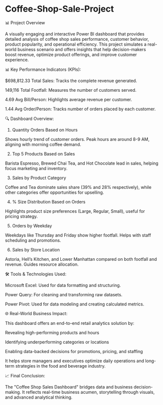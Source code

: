 # Coffee-Shop-Sale-Project

📊 Project Overview

A visually engaging and interactive Power BI dashboard that provides detailed analysis of coffee shop sales performance, customer behavior, product popularity, and operational efficiency. This project simulates a real-world business scenario and offers insights that help decision-makers boost revenue, optimize product offerings, and improve customer experience.

📊 Key Performance Indicators (KPIs):

$698,812.33 Total Sales: Tracks the complete revenue generated.

149,116 Total Footfall: Measures the number of customers served.

4.69 Avg Bill/Person: Highlights average revenue per customer.

1.44 Avg Order/Person: Tracks number of orders placed by each customer.

🔍 Dashboard Overview:

1. Quantity Orders Based on Hours

Shows hourly trend of customer orders. Peak hours are around 8-9 AM, aligning with morning coffee demand.

2. Top 5 Products Based on Sales

Barista Espresso, Brewed Chai Tea, and Hot Chocolate lead in sales, helping focus marketing and inventory.

3. Sales by Product Category

Coffee and Tea dominate sales share (39% and 28% respectively), while other categories offer opportunities for upselling.

4. % Size Distribution Based on Orders

Highlights product size preferences (Large, Regular, Small), useful for pricing strategy.

5. Orders by Weekday

Weekdays like Thursday and Friday show higher footfall. Helps with staff scheduling and promotions.

6. Sales by Store Location

Astoria, Hell’s Kitchen, and Lower Manhattan compared on both footfall and revenue. Guides resource allocation.

🛠️ Tools & Technologies Used:

Microsoft Excel: Used for data formatting and structuring.

Power Query: For cleaning and transforming raw datasets.

Power Pivot: Used for data modeling and creating calculated metrics.

🌐 Real-World Business Impact:

This dashboard offers an end-to-end retail analytics solution by:

Revealing high-performing products and hours

Identifying underperforming categories or locations

Enabling data-backed decisions for promotions, pricing, and staffing

It helps store managers and executives optimize daily operations and long-term strategies in the food and beverage industry.

📈 Final Conclusion:

The "Coffee Shop Sales Dashboard" bridges data and business decision-making. It reflects real-time business acumen, storytelling through visuals, and advanced analytical thinking. 

